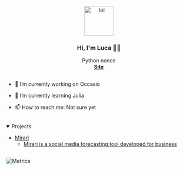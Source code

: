 <!-- PROFILE -->
<br />
<p align="center">
  <a href="https://i.imgur.com/uPppHBN.jpeg" , alt="">
    <img
      src="https://i.imgur.com/uPppHBN.jpeg"
      alt="lol"
      width="80"
      height="80"
    />
  </a>
</p>

<h3 align="center">Hi, I'm Luca 👋🏻</h3>

<p align="center">
  Python nonce
  <br />
  <a href="#"
    ><strong>Site</strong></a
  >
</p>

<h2></h2>

- 🔭 I’m currently working on Occasio


- 🌱 I’m currently learning Julia 


- 📫 How to reach me: Not sure yet

<h2></h2>

<!-- Projects -->
<details open="open">
  <summary>Projects</summary>
  <ul>
    <li>
      <a href="#about-the-project">Mirari</a>
      <ul>
        <li>
          <a href="#built-with"
            >Mirari is a social media forecasting tool developed for business</a
          >
        </li>
      </ul>
    </li>
  </ul>
</details>

<h2 align="center"></h2>

![Metrics](https://metrics.lecoq.io/LucaAMB?template=classic&activity=1&languages=1&followup=1&isocalendar=1&activity.limit=5&activity.days=14&activity.filter=all&isocalendar.duration=full-year&languages.colors=github&languages.threshold=0%25&config.timezone=Europe%2FLondon&config.animated=true)
